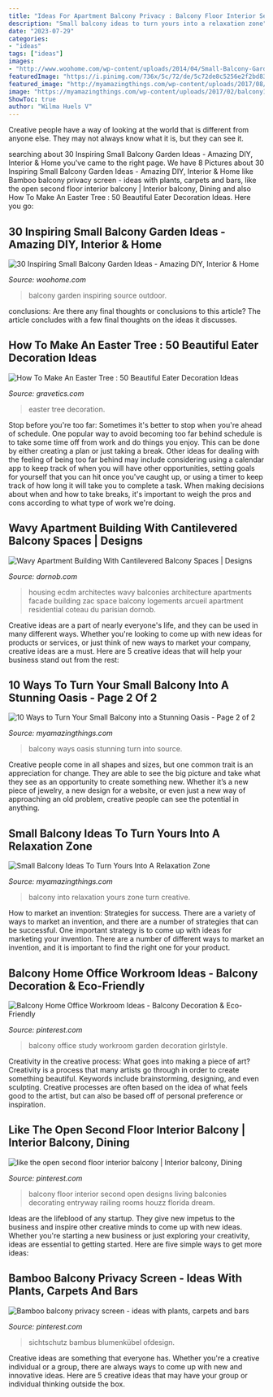 ```yaml
---
title: "Ideas For Apartment Balcony Privacy : Balcony Floor Interior Second Open Designs Living Balconies Decorating Entryway Railing Rooms Houzz Florida Dream"
description: "Small balcony ideas to turn yours into a relaxation zone"
date: "2023-07-29"
categories:
- "ideas"
tags: ["ideas"]
images:
- "http://www.woohome.com/wp-content/uploads/2014/04/Small-Balcony-Garden-ideas-7.jpg"
featuredImage: "https://i.pinimg.com/736x/5c/72/de/5c72de8c5256e2f2bd8356a1055cdd2d.jpg"
featured_image: "http://myamazingthings.com/wp-content/uploads/2017/08/small-balcony-ideas-4.jpg"
image: "https://myamazingthings.com/wp-content/uploads/2017/02/balcony10.jpg"
ShowToc: true
author: "Wilma Huels V"
---
```



Creative people have a way of looking at the world that is different from anyone else. They may not always know what it is, but they can see it.

	

		
searching about 30 Inspiring Small Balcony Garden Ideas - Amazing DIY, Interior &amp; Home you've came to the right page. We have 8 Pictures about 30 Inspiring Small Balcony Garden Ideas - Amazing DIY, Interior &amp; Home like Bamboo balcony privacy screen - ideas with plants, carpets and bars, like the open second floor interior balcony | Interior balcony, Dining and also How To Make An Easter Tree : 50 Beautiful Eater Decoration Ideas. Here you go:
		
    
## 30 Inspiring Small Balcony Garden Ideas - Amazing DIY, Interior &amp; Home

<img loading=lazy src="http://www.woohome.com/wp-content/uploads/2014/04/Small-Balcony-Garden-ideas-7.jpg" onerror="this.onerror=null;this.src='https://tse1.mm.bing.net/th?id=OIP.5HFEvzhjSjGp8h9a9-AzVgHaLH&amp;pid=15.1';" alt="30 Inspiring Small Balcony Garden Ideas - Amazing DIY, Interior &amp; Home">

_Source: woohome.com_

>balcony garden inspiring source outdoor. 

	

conclusions: Are there any final thoughts or conclusions to this article?
The article concludes with a few final thoughts on the ideas it discusses.

    
## How To Make An Easter Tree : 50 Beautiful Eater Decoration Ideas

<img loading=lazy src="https://www.gravetics.com/wp-content/uploads/2018/02/White-Easter-Tree-With-Ribbon.jpg" onerror="this.onerror=null;this.src='https://tse1.mm.bing.net/th?id=OIP.918unZJoaiKk-94ysCWhGQHaHa&amp;pid=15.1';" alt="How To Make An Easter Tree : 50 Beautiful Eater Decoration Ideas">

_Source: gravetics.com_

>easter tree decoration. 

	

Stop before you're too far: Sometimes it's better to stop when you're ahead of schedule.
One popular way to avoid becoming too far behind schedule is to take some time off from work and do things you enjoy. This can be done by either creating a plan or just taking a break. Other ideas for dealing with the feeling of being too far behind may include considering using a calendar app to keep track of when you will have other opportunities, setting goals for yourself that you can hit once you've caught up, or using a timer to keep track of how long it will take you to complete a task. When making decisions about when and how to take breaks, it's important to weigh the pros and cons according to what type of work we're doing.

    
## Wavy Apartment Building With Cantilevered Balcony Spaces | Designs

<img loading=lazy src="https://dornob.com/wp-content/uploads/2014/10/62.jpg" onerror="this.onerror=null;this.src='https://tse4.mm.bing.net/th?id=OIP.O_F_gGQPbcHO8xoko-BXQQAAAA&amp;pid=15.1';" alt="Wavy Apartment Building With Cantilevered Balcony Spaces | Designs">

_Source: dornob.com_

>housing ecdm architectes wavy balconies architecture apartments facade building zac space balcony logements arcueil apartment residential coteau du parisian dornob. 

	

Creative ideas are a part of nearly everyone's life, and they can be used in many different ways. Whether you're looking to come up with new ideas for products or services, or just think of new ways to market your company, creative ideas are a must. Here are 5 creative ideas that will help your business stand out from the rest: 

    
## 10 Ways To Turn Your Small Balcony Into A Stunning Oasis - Page 2 Of 2

<img loading=lazy src="https://myamazingthings.com/wp-content/uploads/2017/02/balcony10.jpg" onerror="this.onerror=null;this.src='https://tse3.mm.bing.net/th?id=OIP.ayahzddannKgNC03BmhOjgHaLH&amp;pid=15.1';" alt="10 Ways to Turn Your Small Balcony into a Stunning Oasis - Page 2 of 2">

_Source: myamazingthings.com_

>balcony ways oasis stunning turn into source. 

	

Creative people come in all shapes and sizes, but one common trait is an appreciation for change. They are able to see the big picture and take what they see as an opportunity to create something new. Whether it’s a new piece of jewelry, a new design for a website, or even just a new way of approaching an old problem, creative people can see the potential in anything.

    
## Small Balcony Ideas To Turn Yours Into A Relaxation Zone

<img loading=lazy src="http://myamazingthings.com/wp-content/uploads/2017/08/small-balcony-ideas-4.jpg" onerror="this.onerror=null;this.src='https://tse4.mm.bing.net/th?id=OIP.7Zr1n1zSEKktPr042skX9QHaLA&amp;pid=15.1';" alt="Small Balcony Ideas To Turn Yours Into A Relaxation Zone">

_Source: myamazingthings.com_

>balcony into relaxation yours zone turn creative. 

	

How to market an invention: Strategies for success.
There are a variety of ways to market an invention, and there are a number of strategies that can be successful. One important strategy is to come up with ideas for marketing your invention. There are a number of different ways to market an invention, and it is important to find the right one for your product.

    
## Balcony Home Office Workroom Ideas - Balcony Decoration &amp; Eco-Friendly

<img loading=lazy src="https://i.pinimg.com/736x/a4/c6/16/a4c616d3a637a822e133f19706d4c0aa.jpg" onerror="this.onerror=null;this.src='https://tse3.mm.bing.net/th?id=OIP.ZH5_fEFErLJhMJrEUnYzPgHaKG&amp;pid=15.1';" alt="Balcony Home Office Workroom Ideas - Balcony Decoration &amp; Eco-Friendly">

_Source: pinterest.com_

>balcony office study workroom garden decoration girlstyle. 

	

Creativity in the creative process: What goes into making a piece of art?
Creativity is a process that many artists go through in order to create something beautiful. Keywords include brainstorming, designing, and even sculpting. Creative processes are often based on the idea of what feels good to the artist, but can also be based off of personal preference or inspiration.

    
## Like The Open Second Floor Interior Balcony | Interior Balcony, Dining

<img loading=lazy src="https://i.pinimg.com/736x/f4/0b/1f/f40b1fdc85867ff86324dc521c2b47b6--interior-balcony-floor-design.jpg" onerror="this.onerror=null;this.src='https://tse3.mm.bing.net/th?id=OIP.MugQSEhXaEpua_V4YTWPNAHaLK&amp;pid=15.1';" alt="like the open second floor interior balcony | Interior balcony, Dining">

_Source: pinterest.com_

>balcony floor interior second open designs living balconies decorating entryway railing rooms houzz florida dream. 

	

Ideas are the lifeblood of any startup. They give new impetus to the business and inspire other creative minds to come up with new ideas. Whether you're starting a new business or just exploring your creativity, ideas are essential to getting started. Here are five simple ways to get more ideas: 

    
## Bamboo Balcony Privacy Screen - Ideas With Plants, Carpets And Bars

<img loading=lazy src="https://i.pinimg.com/736x/5c/72/de/5c72de8c5256e2f2bd8356a1055cdd2d.jpg" onerror="this.onerror=null;this.src='https://tse3.mm.bing.net/th?id=OIP.rlUWSw-M6shpmKmxScTr2AHaJ4&amp;pid=15.1';" alt="Bamboo balcony privacy screen - ideas with plants, carpets and bars">

_Source: pinterest.com_

>sichtschutz bambus blumenkübel ofdesign. 

	

Creative ideas are something that everyone has. Whether you're a creative individual or a group, there are always ways to come up with new and innovative ideas. Here are 5 creative ideas that may have your group or individual thinking outside the box.

